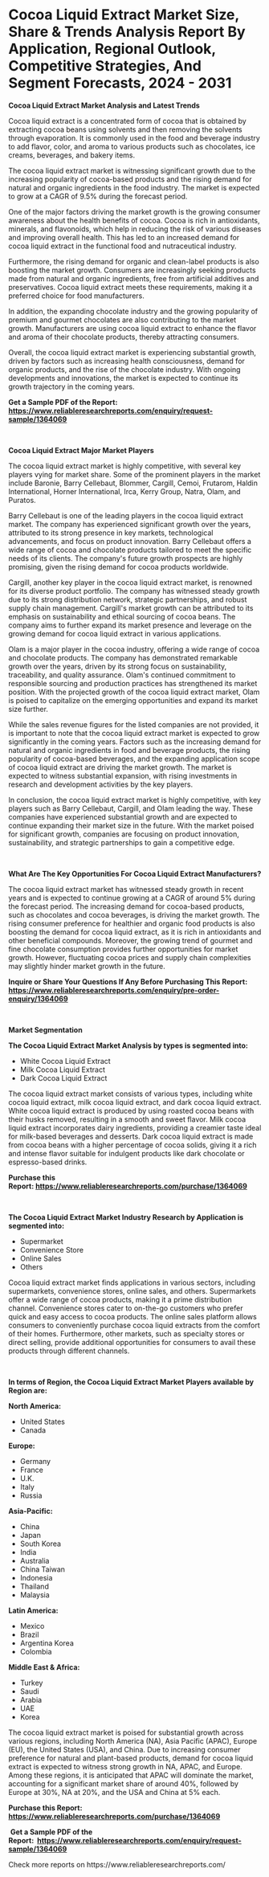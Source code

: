 <p><h1>Cocoa Liquid Extract Market Size, Share & Trends Analysis Report By Application, Regional Outlook, Competitive Strategies, And Segment Forecasts, 2024 - 2031</h1></p><p><strong>Cocoa Liquid Extract Market Analysis and Latest Trends</strong></p>
<p><p>Cocoa liquid extract is a concentrated form of cocoa that is obtained by extracting cocoa beans using solvents and then removing the solvents through evaporation. It is commonly used in the food and beverage industry to add flavor, color, and aroma to various products such as chocolates, ice creams, beverages, and bakery items.</p><p>The cocoa liquid extract market is witnessing significant growth due to the increasing popularity of cocoa-based products and the rising demand for natural and organic ingredients in the food industry. The market is expected to grow at a CAGR of 9.5% during the forecast period.</p><p>One of the major factors driving the market growth is the growing consumer awareness about the health benefits of cocoa. Cocoa is rich in antioxidants, minerals, and flavonoids, which help in reducing the risk of various diseases and improving overall health. This has led to an increased demand for cocoa liquid extract in the functional food and nutraceutical industry.</p><p>Furthermore, the rising demand for organic and clean-label products is also boosting the market growth. Consumers are increasingly seeking products made from natural and organic ingredients, free from artificial additives and preservatives. Cocoa liquid extract meets these requirements, making it a preferred choice for food manufacturers.</p><p>In addition, the expanding chocolate industry and the growing popularity of premium and gourmet chocolates are also contributing to the market growth. Manufacturers are using cocoa liquid extract to enhance the flavor and aroma of their chocolate products, thereby attracting consumers.</p><p>Overall, the cocoa liquid extract market is experiencing substantial growth, driven by factors such as increasing health consciousness, demand for organic products, and the rise of the chocolate industry. With ongoing developments and innovations, the market is expected to continue its growth trajectory in the coming years.</p></p>
<p><strong>Get a Sample PDF of the Report:&nbsp; <a href="https://www.reliableresearchreports.com/enquiry/request-sample/1364069">https://www.reliableresearchreports.com/enquiry/request-sample/1364069</a></strong></p>
<p>&nbsp;</p>
<p><strong>Cocoa Liquid Extract Major Market Players</strong></p>
<p><p>The cocoa liquid extract market is highly competitive, with several key players vying for market share. Some of the prominent players in the market include Baronie, Barry Cellebaut, Blommer, Cargill, Cemoi, Frutarom, Haldin International, Horner International, Irca, Kerry Group, Natra, Olam, and Puratos.</p><p>Barry Cellebaut is one of the leading players in the cocoa liquid extract market. The company has experienced significant growth over the years, attributed to its strong presence in key markets, technological advancements, and focus on product innovation. Barry Cellebaut offers a wide range of cocoa and chocolate products tailored to meet the specific needs of its clients. The company's future growth prospects are highly promising, given the rising demand for cocoa products worldwide.</p><p>Cargill, another key player in the cocoa liquid extract market, is renowned for its diverse product portfolio. The company has witnessed steady growth due to its strong distribution network, strategic partnerships, and robust supply chain management. Cargill's market growth can be attributed to its emphasis on sustainability and ethical sourcing of cocoa beans. The company aims to further expand its market presence and leverage on the growing demand for cocoa liquid extract in various applications.</p><p>Olam is a major player in the cocoa industry, offering a wide range of cocoa and chocolate products. The company has demonstrated remarkable growth over the years, driven by its strong focus on sustainability, traceability, and quality assurance. Olam's continued commitment to responsible sourcing and production practices has strengthened its market position. With the projected growth of the cocoa liquid extract market, Olam is poised to capitalize on the emerging opportunities and expand its market size further.</p><p>While the sales revenue figures for the listed companies are not provided, it is important to note that the cocoa liquid extract market is expected to grow significantly in the coming years. Factors such as the increasing demand for natural and organic ingredients in food and beverage products, the rising popularity of cocoa-based beverages, and the expanding application scope of cocoa liquid extract are driving the market growth. The market is expected to witness substantial expansion, with rising investments in research and development activities by the key players.</p><p>In conclusion, the cocoa liquid extract market is highly competitive, with key players such as Barry Cellebaut, Cargill, and Olam leading the way. These companies have experienced substantial growth and are expected to continue expanding their market size in the future. With the market poised for significant growth, companies are focusing on product innovation, sustainability, and strategic partnerships to gain a competitive edge.</p></p>
<p>&nbsp;</p>
<p><strong>What Are The Key Opportunities For Cocoa Liquid Extract Manufacturers?</strong></p>
<p><p>The cocoa liquid extract market has witnessed steady growth in recent years and is expected to continue growing at a CAGR of around 5% during the forecast period. The increasing demand for cocoa-based products, such as chocolates and cocoa beverages, is driving the market growth. The rising consumer preference for healthier and organic food products is also boosting the demand for cocoa liquid extract, as it is rich in antioxidants and other beneficial compounds. Moreover, the growing trend of gourmet and fine chocolate consumption provides further opportunities for market growth. However, fluctuating cocoa prices and supply chain complexities may slightly hinder market growth in the future.</p></p>
<p><strong>Inquire or Share Your Questions If Any Before Purchasing This Report: <a href="https://www.reliableresearchreports.com/enquiry/pre-order-enquiry/1364069">https://www.reliableresearchreports.com/enquiry/pre-order-enquiry/1364069</a></strong></p>
<p>&nbsp;</p>
<p><strong>Market Segmentation</strong></p>
<p><strong>The Cocoa Liquid Extract Market Analysis by types is segmented into:</strong></p>
<p><ul><li>White Cocoa Liquid Extract</li><li>Milk Cocoa Liquid Extract</li><li>Dark Cocoa Liquid Extract</li></ul></p>
<p><p>The cocoa liquid extract market consists of various types, including white cocoa liquid extract, milk cocoa liquid extract, and dark cocoa liquid extract. White cocoa liquid extract is produced by using roasted cocoa beans with their husks removed, resulting in a smooth and sweet flavor. Milk cocoa liquid extract incorporates dairy ingredients, providing a creamier taste ideal for milk-based beverages and desserts. Dark cocoa liquid extract is made from cocoa beans with a higher percentage of cocoa solids, giving it a rich and intense flavor suitable for indulgent products like dark chocolate or espresso-based drinks.</p></p>
<p><strong>Purchase this Report:&nbsp;<a href="https://www.reliableresearchreports.com/purchase/1364069">https://www.reliableresearchreports.com/purchase/1364069</a></strong></p>
<p>&nbsp;</p>
<p><strong>The Cocoa Liquid Extract Market Industry Research by Application is segmented into:</strong></p>
<p><ul><li>Supermarket</li><li>Convenience Store</li><li>Online Sales</li><li>Others</li></ul></p>
<p><p>Cocoa liquid extract market finds applications in various sectors, including supermarkets, convenience stores, online sales, and others. Supermarkets offer a wide range of cocoa products, making it a prime distribution channel. Convenience stores cater to on-the-go customers who prefer quick and easy access to cocoa products. The online sales platform allows consumers to conveniently purchase cocoa liquid extracts from the comfort of their homes. Furthermore, other markets, such as specialty stores or direct selling, provide additional opportunities for consumers to avail these products through different channels.</p></p>
<p>&nbsp;</p>
<p><strong>In terms of Region, the Cocoa Liquid Extract Market Players available by Region are:</strong></p>
<p>
    <p> <strong> North America: </strong>
        <ul>
            <li>United States</li>
            <li>Canada</li>
        </ul>
        </p> 
    <p> <strong> Europe: </strong>
        <ul>
            <li>Germany</li>
            <li>France</li>
            <li>U.K.</li>
            <li>Italy</li>
            <li>Russia</li>
        </ul>
        </p> 
    <p> <strong> Asia-Pacific: </strong>
        <ul>
            <li>China</li>
            <li>Japan</li>
            <li>South Korea</li>
            <li>India</li>
            <li>Australia</li>
            <li>China Taiwan</li>
            <li>Indonesia</li>
            <li>Thailand</li>
            <li>Malaysia</li>
        </ul>
        </p> 
    <p> <strong> Latin America: </strong>
        <ul>
            <li>Mexico</li>
            <li>Brazil</li>
            <li>Argentina Korea</li>
            <li>Colombia</li>
        </ul>
        </p> 
    <p> <strong> Middle East & Africa: </strong>
        <ul>
            <li>Turkey</li>
            <li>Saudi</li>
            <li>Arabia</li>
            <li>UAE</li>
            <li>Korea</li>
        </ul>
    </p>
    </p>
<p><p>The cocoa liquid extract market is poised for substantial growth across various regions, including North America (NA), Asia Pacific (APAC), Europe (EU), the United States (USA), and China. Due to increasing consumer preference for natural and plant-based products, demand for cocoa liquid extract is expected to witness strong growth in NA, APAC, and Europe. Among these regions, it is anticipated that APAC will dominate the market, accounting for a significant market share of around 40%, followed by Europe at 30%, NA at 20%, and the USA and China at 5% each.</p></p>
<p><strong>Purchase this Report: <a href="https://www.reliableresearchreports.com/purchase/1364069">https://www.reliableresearchreports.com/purchase/1364069</a></strong></p>
<p>&nbsp;<strong>Get a Sample PDF of the Report:&nbsp;&nbsp;<a href="https://www.reliableresearchreports.com/enquiry/request-sample/1364069">https://www.reliableresearchreports.com/enquiry/request-sample/1364069</a></strong></p>
<p><strong></strong></p>
<p>Check more reports on https://www.reliableresearchreports.com/</p>